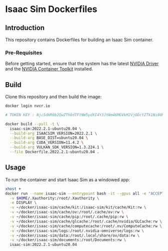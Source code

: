 # Isaac Sim Dockerfiles

## Introduction

This repository contains Dockerfiles for building an Isaac Sim container.

### Pre-Requisites

Before getting started, ensure that the system has the latest [NVIDIA Driver](https://www.nvidia.com/en-us/drivers/unix/) and the [NVIDIA Container Toolkit](https://github.com/NVIDIA/nvidia-docker) installed.


## Build

Clone this repository and then build the image:

```bash
docker login nvcr.io

# TOKEN KEY : Njc5dHR0b2QwZTh0dTFtNW5ydXI4Y3JtNm46MGVkM2VjODctZTk1Ni00NmNjLTkxNDEtYTdmMjNlNjllMjNj 
```

```bash
docker build --pull -t \
  isaac-sim:2022.2.1-ubuntu20.04 \
  --build-arg ISAACSIM_VERSION=2022.2.1 \
  --build-arg BASE_DIST=ubuntu20.04 \
  --build-arg CUDA_VERSION=11.4.2 \
  --build-arg VULKAN_SDK_VERSION=1.3.224.1 \
  --file Dockerfile.2022.2.1-ubuntu20.04 .
```

## Usage

To run the container and start Isaac Sim as a windowed app:

```bash
xhost +
docker run --name isaac-sim --entrypoint bash -it --gpus all -e "ACCEPT_EULA=Y" --rm --network=host \
  -v $HOME/.Xauthority:/root/.Xauthority \
  -e DISPLAY \
  -v ~/docker/isaac-sim/cache/kit:/isaac-sim/kit/cache/Kit:rw \
  -v ~/docker/isaac-sim/cache/ov:/root/.cache/ov:rw \
  -v ~/docker/isaac-sim/cache/pip:/root/.cache/pip:rw \
  -v ~/docker/isaac-sim/cache/glcache:/root/.cache/nvidia/GLCache:rw \
  -v ~/docker/isaac-sim/cache/computecache:/root/.nv/ComputeCache:rw \
  -v ~/docker/isaac-sim/logs:/root/.nvidia-omniverse/logs:rw \
  -v ~/docker/isaac-sim/data:/root/.local/share/ov/data:rw \
  -v ~/docker/isaac-sim/documents:/root/Documents:rw \
  isaac-sim:2022.2.1-ubuntu20.04
```